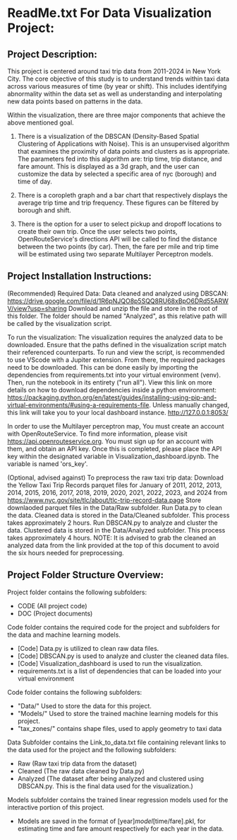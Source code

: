 # ReadMe.txt For Data Visualization Project:

## Project Description:

This project is centered around taxi trip data from 2011-2024 in New York City. The core objective of this study is to understand
trends within taxi data across various measures of time (by year or shift). This includes identifying abnormality within the data set as well as understanding
and interpolating new data points based on patterns in the data.

Within the visualization, there are three major components that achieve the above mentioned goal. 

1. There is a visualization of the DBSCAN (Density-Based Spatial Clustering of Applications with Noise).
This is an unsupervised algorithm that examines the proximity of data points and clusters as is appropriate. The parameters fed into this algorithm are:
trip time, trip distance, and fare amount. This is displayed as a 3d graph, and the user can customize the data by selected a specific area of nyc
(borough) and time of day.

2. There is a coropleth graph and a bar chart that respectively displays the average trip time and trip frequency. 
These figures can be filtered by borough and shift.

3. There is the option for a user to select pickup and dropoff locations to create their own trip. Once the user selects two points,
OpenRouteService's directions API will be called to find the distance between the two points (by car). Then, the fare per mile and trip time will
be estimated using two separate Multilayer Perceptron models. 

## Project Installation Instructions:

(Recommended)
Required Data: Data cleaned and analyzed using DBSCAN: https://drive.google.com/file/d/1R6pNJQO8p5SQQ8RU68xBpO6DRd55ARWV/view?usp=sharing
Download and unzip the file and store in the root of this folder. The folder should be named "Analyzed", as this relative path will be called by
the visualization script.

To run the visualization:
The visualization requires the analyzed data to be downloaded. Ensure that the paths defined in the visualization script match their referenced 
counterparts. To run and view the script, is recommended to use VScode with a Jupiter extension. From there, the required packages need to be downloaded.
This can be done easily by importing the dependencies from requirements.txt into your virtual environment (venv). Then, run the notebook in its entirety ("run all"). 
View this link on more details on how to download dependencies inside a python environment: 
https://packaging.python.org/en/latest/guides/installing-using-pip-and-virtual-environments/#using-a-requirements-file. Unless manually changed, this link 
will take you to your local dashboard instance. http://127.0.0.1:8053/

In order to use the Multilayer perceptron map, You must create an account with OpenRouteService. To find more information, 
please visit https://api.openrouteservice.org. You must sign up for an account with them, and obtain an API key. 
Once this is completed, please place the API key within the designated variable in Visualization_dashboard.ipynb. The variable is named 'ors_key'.

(Optional, advised against)
To preprocess the raw taxi trip data:
Download the Yellow Taxi Trip Records parquet files for January of 2011, 2012, 2013, 2014, 2015, 2016, 2017, 2018, 2019, 2020, 2021, 
2022, 2023, and 2024 from https://www.nyc.gov/site/tlc/about/tlc-trip-record-data.page
Store downlaoded parquet files in the Data/Raw subfolder.
Run Data.py to clean the data. Cleaned data is stored in the Data/Cleaned subfolder. This process takes approximately 2 hours.
Run DBSCAN.py to analyze and cluster the data. Clustered data is stored in the Data/Analyzed subfolder.  This process takes approximately 4 hours.
NOTE: It is advised to grab the cleaned an analyzed data from the link provided at the top of this document to avoid the six hours needed for preprocessing.


## Project Folder Structure Overview:

Project folder contains the following subfolders:
  - CODE (All project code) 
  - DOC (Project documents) 

  Code folder contains the required code for the project and subfolders for the data and machine learning models.
   - [Code] Data.py is utilized to clean raw data files.
   - [Code] DBSCAN.py is used to analyze and cluster the cleaned data files.
   - [Code] Visualization_dashboard is used to run the visualization.
   - requirements.txt is a list of dependencies that can be loaded into your virtual environment

  Code folder contains the following subfolders:
   - "Data/"  Used to store the data for this project.  
   - "Models/"  Used to store the trained machine learning models for this project.
   - "tax_zones/" contains shape files, used to apply geometry to taxi data

  Data Subfolder contains the Link_to_data.txt file containing relevant links to the data used for the project and the following subfolders: 
   - Raw (Raw taxi trip data from the dataset)
   - Cleaned (The raw data cleaned by Data.py)
   - Analyzed (The dataset after being analyzed and clustered using DBSCAN.py.  This is the final data used for the visualization.)

  Models subfolder contains the trained linear regression models used for the interactive portion of this project.
   - Models are saved in the format of [year]_model_[time/fare].pkl, for estimating time and fare amount respectively for each year in the data.

